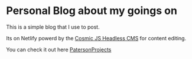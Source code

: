 # Personal Blog about my goings on

This is a simple blog that I use to post.

Its on Netlify powerd by the [Cosmic JS Headless CMS](https://cosmicjs.com) for content editing.

You can check it out here [PatersonProjects](https://patersonprojects.com)

